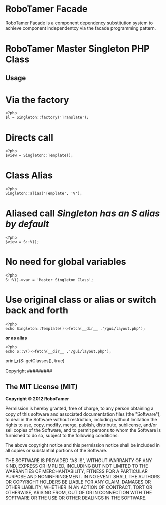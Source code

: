 RoboTamer Facade
================

RoboTamer Facade is a component dependency substitution system to achieve component independentcy via the facade programming pattern.


RoboTamer Master Singleton PHP Class
====================================

Usage
-----

# Via the factory
    <?php
    $l = Singleton::factory('Translate');

# Directs call
    <?php
    $view = Singleton::Template();

# Class Alias
    <?php
    Singleton::alias('Template', 'V');

# Aliased call _Singleton has an S alias by default_
    <?php
    $view = S::V();


# No need for global variables
    <?php
    S::V()->var = 'Master Singleton Class';

# Use original class or alias or switch back and forth
    <?php
    echo Singleton::Template()->fetch(__dir__ .'/gui/layout.php');

**or as alias**
  
    <?php
    echo S::V()->fetch(__dir__ .'/gui/layout.php');


print_r(S::getClasses(), true)


Copyright
#########

The MIT License (MIT)
---------------------

**Copyright © 2012 RoboTamer**  

Permission is hereby granted, free of charge, to any person obtaining a copy of this software and associated documentation files (the "Software"), to deal in the Software without restriction, including without limitation the rights to use, copy, modify, merge, publish, distribute, sublicense, and/or sell copies of the Software, and to permit persons to whom the Software is furnished to do so, subject to the following conditions:  

The above copyright notice and this permission notice shall be included in all copies or substantial portions of the Software.  

THE SOFTWARE IS PROVIDED "AS IS", WITHOUT WARRANTY OF ANY KIND, EXPRESS OR IMPLIED, INCLUDING BUT NOT LIMITED TO THE WARRANTIES OF MERCHANTABILITY, FITNESS FOR A PARTICULAR PURPOSE AND NONINFRINGEMENT. IN NO EVENT SHALL THE AUTHORS OR COPYRIGHT HOLDERS BE LIABLE FOR ANY CLAIM, DAMAGES OR OTHER LIABILITY, WHETHER IN AN ACTION OF CONTRACT, TORT OR OTHERWISE, ARISING FROM, OUT OF OR IN CONNECTION WITH THE SOFTWARE OR THE USE OR OTHER DEALINGS IN THE SOFTWARE.
